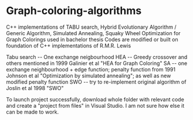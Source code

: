# Graph-coloring-algorithms
C++ implementations of TABU search, Hybrid Evolutionary Algorithm / Generic Algorithm, Simulated Annealing, Squaky Wheel Optimization for Graph Colorings used in bachelor thesis
Codes are modified or built on foundation of C++ implementations of R.M.R. Lewis  

Tabu search -- One exchange neigbourhood
HEA -- Greedy crossover and others mentioned in 1999 Galinier et al "HEA for Graph Coloring"
SA -- one exchange neighbourhood + edge function; penalty function from 1991 Johnson et al "Optimization by simulated annealing"; as well as new modified penalty function
SWO -- try to re-implement original algorithm of Joslin et al 1998 "SWO"

To launch project successfully, download whole folder with relevant code and create a "project from files" in Visual Studio. I am not sure how else it can be made to work.
